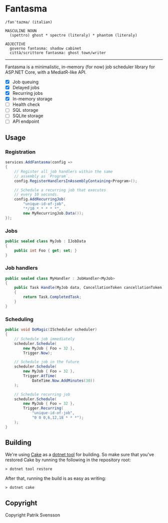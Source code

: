 # Fantasma

```
/fanˈtazma/ (italian)

MASCULINE NOUN  
  (spettro) ghost * spectre (literaly) * phantom (literaly)

ADJECTIVE
  governo fantasma: shadow cabinet
  città/scrittore fantasma: ghost town/writer
```

---

Fantasma is a minimalistic, in-memory (for now) job scheduler library for ASP.NET Core, with a MediatR-like API.

- [x] Job queuing
- [x] Delayed jobs
- [x] Recurring jobs
- [x] In-memory storage
- [ ] Health check
- [ ] SQL storage
- [ ] SQLite storage
- [ ] API endpoint

## Usage

### Registration

```csharp
services.AddFantasma(config => 
{
    // Register all job handlers within the same 
    // assembly as `Program`.
    config.RegisterHandlersInAssemblyContaining<Program>();

    // Schedule a recurring job that executes 
    // every 10 seconds.
    config.AddRecurringJob(
        "unique-id-of-job", 
        "*/10 * * * * *", 
        new MyRecurringJob.Data());
});
```

### Jobs

```csharp
public sealed class MyJob : IJobData
{
    public int Foo { get; set; }
}
```

### Job handlers

```csharp
public sealed class MyHandler : JobHandler<MyJob>
{
    public Task Handle(MyJob data, CancellationToken cancellationToken)
    {
        return Task.CompletedTask;
    }
}
```

### Scheduling

```csharp
public void DoMagic(IScheduler scheduler)
{
    // Schedule job immediately
    scheduler.Schedule(
        new MyJob { Foo = 32 },
        Trigger.Now);

    // Schedule job in the future
    scheduler.Schedule(
        new MyJob { Foo = 32 },
        Trigger.AtTime(
            DateTime.Now.AddMinutes(30))
    );

    // Schedule recurring job
    scheduler.Schedule(
        new MyJob { Foo = 32 },
        Trigger.Recurring(
            "unique-id-of-job",
            "0 0 0,6,12,18 * * *");
    );
}
```

## Building

We're using [Cake](https://github.com/cake-build/cake) as a 
[dotnet tool](https://docs.microsoft.com/en-us/dotnet/core/tools/global-tools) 
for building. So make sure that you've restored Cake by running 
the following in the repository root:

```
> dotnet tool restore
```

After that, running the build is as easy as writing:

```
> dotnet cake
```

## Copyright

Copyright Patrik Svensson